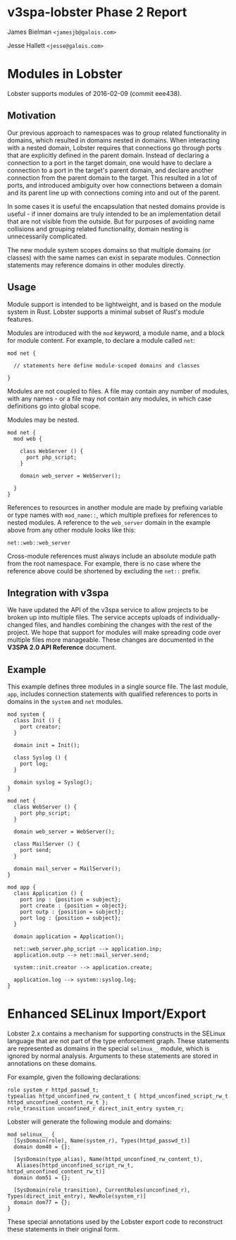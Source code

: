 # v3spa-lobster Phase 2 Report

James Bielman `<jamesjb@galois.com>`

Jesse Hallett `<jesse@galois.com>`

# Modules in Lobster

Lobster supports modules of 2016-02-09 (commit eee438).

## Motivation

Our previous approach to namespaces was to group related functionality in
domains, which resulted in domains nested in domains. When interacting with
a nested domain, Lobster requires that connections go through ports that are
explicitly defined in the parent domain. Instead of declaring a connection to
a port in the target domain, one would have to declare a connection to a port
in the target's parent domain, and declare another connection from the parent
domain to the target. This resulted in a lot of ports, and introduced ambiguity
over how connections between a domain and its parent line up with connections
coming into and out of the parent.

In some cases it is useful the encapsulation that nested domains provide is
useful - if inner domains are truly intended to be an implementation detail
that are not visible from the outside. But for purposes of avoiding name
collisions and grouping related functionality, domain nesting is unnecessarily
complicated.

The new module system scopes domains so that multiple domains (or classes) with
the same names can exist in separate modules. Connection statements may
reference domains in other modules directly.

## Usage

Module support is intended to be lightweight, and is based on the module system
in Rust. Lobster supports a minimal subset of Rust's module features.

Modules are introduced with the `mod` keyword, a module name, and a block for
module content. For example, to declare a module called `net`:

    mod net {

      // statements here define module-scoped domains and classes

    }

Modules are not coupled to files. A file may contain any number of modules,
with any names - or a file may not contain any modules, in which case
definitions go into global scope.

Modules may be nested.

    mod net {
      mod web {

        class WebServer () {
          port php_script;
        }

        domain web_server = WebServer();

      }
    }

References to resources in another module are made by prefixing variable or
type names with `mod_name::`, which multiple prefixes for references to nested
modules. A reference to the `web_server` domain in the example above from any
other module looks like this:

    net::web::web_server

Cross-module references must always include an absolute module path from the
root namespace. For example, there is no case where the reference above could
be shortened by excluding the `net::` prefix.

## Integration with v3spa

We have updated the API of the v3spa service to allow projects to be broken
up into multiple files. The service accepts uploads of individually-changed
files, and handles combining the changes with the rest of the project. We
hope that support for modules will make spreading code over multiple files more
manageable. These changes are documented in the **V3SPA 2.0 API Reference**
document.

## Example

This example defines three modules in a single source file. The last module,
`app`, includes connection statements with qualified references to ports in
domains in the `system` and `net` modules.

    mod system {
      class Init () {
        port creator;
      }

      domain init = Init();

      class Syslog () {
        port log;
      }

      domain syslog = Syslog();
    }

    mod net {
      class WebServer () {
        port php_script;
      }

      domain web_server = WebServer();

      class MailServer () {
        port send;
      }

      domain mail_server = MailServer();
    }

    mod app {
      class Application () {
        port inp : {position = subject};
        port create : {position = object};
        port outp : {position = subject};
        port log : {position = subject};
      }

      domain application = Application();

      net::web_server.php_script --> application.inp;
      application.outp --> net::mail_server.send;

      system::init.creator --> application.create;

      application.log --> system::syslog.log;
    }

# Enhanced SELinux Import/Export

Lobster 2.x contains a mechanism for supporting constructs in the SELinux
language that are not part of the type enforcement graph. These statements
are represented as domains in the special `selinux__` module, which is
ignored by normal analysis. Arguments to these statements are stored in
annotations on these domains.

For example, given the following declarations:

    role system_r httpd_passwd_t;
    typealias httpd_unconfined_rw_content_t { httpd_unconfined_script_rw_t httpd_unconfined_content_rw_t };
    role_transition unconfined_r direct_init_entry system_r;

Lobster will generate the following module and domains:

    mod selinux__ {
      [SysDomain(role), Name(system_r), Types(httpd_passwd_t)]
      domain dom40 = {};

      [SysDomain(type_alias), Name(httpd_unconfined_rw_content_t),
       Aliases(httpd_unconfined_script_rw_t, httpd_unconfined_content_rw_t)]
      domain dom51 = {};

      [SysDomain(role_transition), CurrentRoles(unconfined_r), Types(direct_init_entry), NewRole(system_r)]
      domain dom77 = {};
    }

These special annotations used by the Lobster export code to reconstruct these
statements in their original form.

